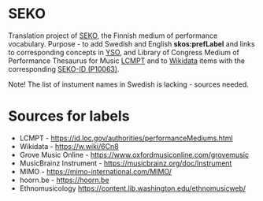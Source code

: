 # SEKO
Translation project of <a href="https://finto.fi/seko/fi/">SEKO</a>, the Finnish medium of performance vocabulary.
Purpose - to add Swedish and English <b>skos:prefLabel</b> and links to corresponding concepts in <a href="https://finto.fi/yso/en/">YSO</a>, and Library of Congress Medium of Performance Thesaurus for Music <a href="https://id.loc.gov/authorities/performanceMediums.html">LCMPT</a> and to <a href="https://w.wiki/5jrV">Wikidata</a> items with the corresponding <a href="https://www.wikidata.org/wiki/Property:P10063">SEKO-ID (P10063)</a>. 

Note! The list of instument names in Swedish is lacking - sources needed.

# Sources for labels
* LCMPT - https://id.loc.gov/authorities/performanceMediums.html
* Wikidata - https://w.wiki/6Cn8
* Grove Music Online - https://www.oxfordmusiconline.com/grovemusic
* MusicBrainz Instrument -  https://musicbrainz.org/doc/Instrument
* MIMO - https://mimo-international.com/MIMO/
* hoorn.be - https://hoorn.be
* Ethnomusicology https://content.lib.washington.edu/ethnomusicweb/
